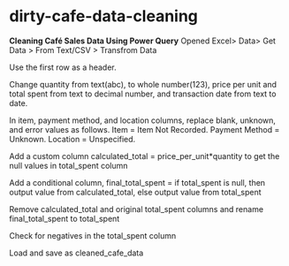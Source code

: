 # dirty-cafe-data-cleaning
**Cleaning Café Sales Data Using Power Query**
Opened Excel> Data> Get Data > From Text/CSV > Transfrom Data

Use the first row as a header.

Change quantity from text(abc), to whole number(123), price per unit and total spent from text to decimal number, and transaction date from text to date.

In item, payment method, and location columns, replace blank, unknown, and error values as follows. Item = Item Not Recorded. Payment Method = Unknown. Location = Unspecified.

Add a custom column calculated_total = price_per_unit*quantity to get the null values in total_spent column

Add a conditional column, final_total_spent = if total_spent is null, then output value from calculated_total, else output value from total_spent

Remove calculated_total and original total_spent columns and rename final_total_spent to total_spent

Check for negatives in the total_spent column

Load and save as cleaned_cafe_data
